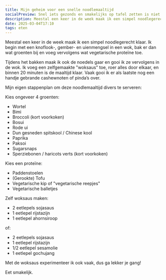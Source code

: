 ```yaml
---
title: Mijn geheim voor een snelle noodlemaaltijd
socialPreview: Snel iets gezonds en smakelijks op tafel zetten is niet ingewikkeld. Met noodles al helemaal niet.
description: Meestal een keer in de week maak ik een simpel noodlegerecht klaar.
date: 2025-03-04T17:10
tags: eten
---
```


Meestal een keer in de week maak ik een simpel noodlegerecht klaar. Ik begin met een knoflook-, gember- en uienmengsel in een wok, bak er dan wat groenten bij en voeg vervolgens wat vegetarische proteïne toe.

Tijdens het bakken maak ik ook de noedels gaar en gooi ik ze vervolgens in de wok. Ik voeg een zelfgemaakte "woksaus" toe, roer alles door elkaar, en binnen 20 minuten is de maaltijd klaar. Vaak gooi ik er als laatste nog een handje gebrande cashewnoten of pinda’s over.

Mijn eigen stappenplan om deze noodlemaaltijd divers te serveren:

Kies ongeveer 4 groenten:

- Wortel
- Bimi
- Broccoli (kort voorkoken)
- Bosui
- Rode ui
- Dun gesneden spitskool / Chinese kool
- Paprika
- Paksoi
- Sugarsnaps
- Sperziebonen / haricots verts (kort voorkoken)

Kies een proteïne:

- Paddenstoelen
- (Gerookte) Tofu
- Vegetarische kip of "vegetarische reepjes"
- Vegetarische balletjes

Zelf woksaus maken:

- 2 eetlepels sojasaus
- 1 eetlepel rijstazijn
- 1 eetlepel ahornsiroop

of:

- 2 eetlepels sojasaus
- 1 eetlepel rijstazijn
- 1/2 eetlepel sesamolie
- 1 eetlepel gochujang

Met de woksaus experimenteer ik ook vaak, dus ga lekker je gang!

Eet smakelijk.

